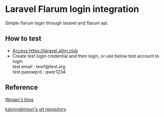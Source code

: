 <h1>Laravel Flarum login integration</h1>
   <p>Simple flarum login through laravel and flarum api.</p>
   <h2>How to test</h2>
   <ul>
      <li><a href="https://laravel.allim.club">Access https://laravel.allim.club</a></li>
      <li>Create test login credential and then login, or use below test account to login</li>
      test email : test1@test.org
      <br>
      test passwprd : qwer1234
   </ul>
   <h2>Reference</h2>
      <p><a href="https://wogan.blog/2017/02/12/integrating-laravel-and-flarum/">Wogan's blog</a></p>
      <p><a href="https://github.com/kalynrobinson/flarum-laravel-integration">kalynrobinson's git repository</a></p>